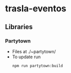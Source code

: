 # trasla-eventos

## Libraries

### Partytown

- Files at ./~partytown/
- To update run
  ```sh
  npm run partytown:build
  ```
